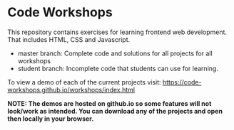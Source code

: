 # Code Workshops

This repository contains exercises for learning frontend web development. That includes HTML, CSS and Javascript.
- master branch: Complete code and solutions for all projects for all workshops
- student branch: Incomplete code that students can use for learning.

To view a demo of each of the current projects visit:
https://code-workshops.github.io/workshops/index.html

__NOTE: The demos are hosted on github.io so some features will not look/work as intended. You can download any of the projects and open then locally in your browser.__
